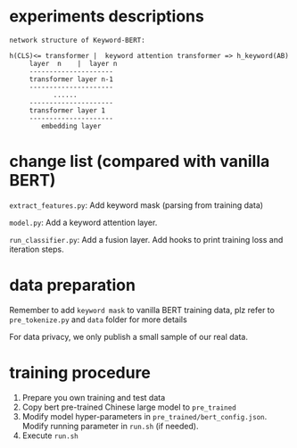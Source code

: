 # experiments descriptions
```
network structure of Keyword-BERT:

h(CLS)<= transformer |  keyword attention transformer => h_keyword(AB)
  	 layer  n    |  layer n
  	 ---------------------
  	 transformer layer n-1
  	 ---------------------
  	       ......
  	 ---------------------
  	 transformer layer 1
  	 ---------------------
  	    embedding layer
```

# change list (compared with vanilla BERT)
`extract_features.py`: Add keyword mask (parsing from training data)

`model.py`: Add a keyword attention layer.

`run_classifier.py`: Add a fusion layer. Add hooks to print training loss and 
iteration steps.

# data preparation
Remember to add `keyword mask` to vanilla BERT training data, plz refer to `pre_tokenize.py` and
 `data` folder for more details

For data privacy, we only publish a small sample of our real data.

# training procedure
1. Prepare you own training and test data
2. Copy bert pre-trained Chinese large model to `pre_trained`
3. Modify model hyper-parameters in `pre_trained/bert_config.json`. 
Modify running parameter in `run.sh` (if needed). 
4. Execute `run.sh`

